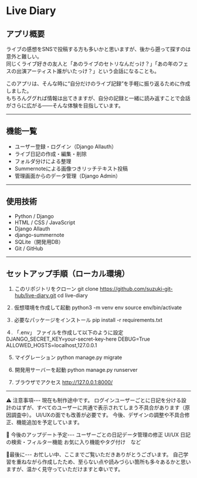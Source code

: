 # Live Diary

## アプリ概要

ライブの感想をSNSで投稿する方も多いかと思いますが、後から遡って探すのは意外と難しい。  
同じくライブ好きの友人と「あのライブのセトリなんだっけ？」「あの年のフェスの出演アーティスト誰がいたっけ？」という会話になることも。

このアプリは、そんな時に“自分だけのライブ記録”を手軽に振り返るために作成しました。  
もちろんググれば情報は出てきますが、自分の記録と一緒に読み返すことで会話がさらに広がる——そんな体験を目指しています。

---

##  機能一覧

- ユーザー登録・ログイン（Django Allauth）
- ライブ日記の作成・編集・削除
- フォルダ分けによる整理
- Summernoteによる画像つきリッチテキスト投稿
- 管理画面からのデータ管理（Django Admin）

---

##  使用技術

- Python / Django
- HTML / CSS / JavaScript
- Django Allauth
- django-summernote
- SQLite（開発用DB）
- Git / GitHub

---

##  セットアップ手順（ローカル環境）

1. このリポジトリをクローン
git clone https://github.com/suzuki-git-hub/live-diary.git
cd live-diary

２. 仮想環境を作成して起動
python3 -m venv env
source env/bin/activate

３. 必要なパッケージをインストール
pip install -r requirements.txt

４. 「.env」 ファイルを作成して以下のように設定
DJANGO_SECRET_KEY=your-secret-key-here
DEBUG=True
ALLOWED_HOSTS=localhost,127.0.0.1

5. マイグレーション
python manage.py migrate

6. 開発用サーバーを起動
python manage.py runserver

7. ブラウザでアクセス
http://127.0.0.1:8000/
---

⚠️ 注意事項---
現在も制作途中です。
ログインユーザーごとに日記を分ける設計のはずが、すべてのユーザーに共通で表示されてしまう不具合があります（原因調査中）。
UI/UXの面でも改善が必要です。
今後、デザインの調整や不具合修正、機能追加を予定しています。

💬 今後のアップデート予定---
ユーザーごとの日記データ管理の修正
UI/UX
日記の検索・フィルター機能
お気に入り機能やタグ付け　など

🌙最後に---
お忙しい中、ここまでご覧いただきありがとうございます。
自己学習を重ねながら作成したため、至らない点や読みづらい箇所も多々あるかと思いますが、温かく見守っていただけますと幸いです。
